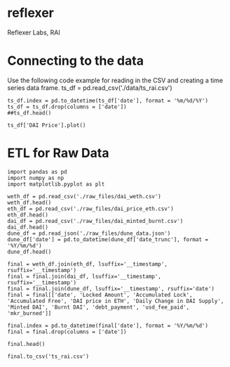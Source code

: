 # reflexer
Reflexer Labs, RAI

# Connecting to the data

Use the following code example for reading in the CSV and creating a time series data frame.
	ts_df = pd.read_csv('./data/ts_rai.csv')

	ts_df.index = pd.to_datetime(ts_df['date'], format = '%m/%d/%Y')
	ts_df = ts_df.drop(columns = ['date'])
	##ts_df.head()

	ts_df['DAI Price'].plot()

# ETL for Raw Data

	import pandas as pd
	import numpy as np
	import matplotlib.pyplot as plt

	weth_df = pd.read_csv('./raw_files/dai_weth.csv')
	weth_df.head()
	eth_df = pd.read_csv('./raw_files/dai_price_eth.csv')
	eth_df.head()
	dai_df = pd.read_csv('./raw_files/dai_minted_burnt.csv')
	dai_df.head()
	dune_df = pd.read_json('./raw_files/dune_data.json')
	dune_df['date'] = pd.to_datetime(dune_df['date_trunc'], format = '%Y/%m/%d')
	dune_df.head()
	
	final = weth_df.join(eth_df, lsuffix='__timestamp', rsuffix='__timestamp')
	final = final.join(dai_df, lsuffix='__timestamp', rsuffix='__timestamp')
	final = final.join(dune_df, lsuffix='__timestamp', rsuffix='date')
	final = final[['date', 'Locked Amount', 'Accumulated Lock', 'Accumulated Free', 'DAI price in ETH', 'Daily Change in DAI Supply', 'Minted DAI', 'Burnt DAI', 'debt_payment', 'usd_fee_paid', 'mkr_burned']]

	final.index = pd.to_datetime(final['date'], format = '%Y/%m/%d')
	final = final.drop(columns = ['date'])

	final.head()
	
	final.to_csv('ts_rai.csv')

	